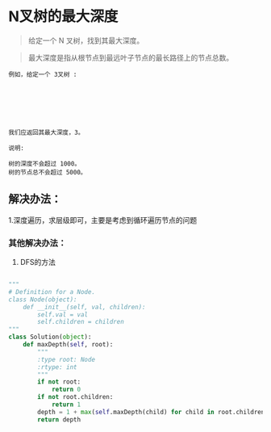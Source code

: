 # N叉树的最大深度

> 给定一个 N 叉树，找到其最大深度。

> 最大深度是指从根节点到最远叶子节点的最长路径上的节点总数。

```
例如，给定一个 3叉树 :







我们应返回其最大深度，3。

说明:

树的深度不会超过 1000。
树的节点总不会超过 5000。
```

## 解决办法：
1.深度遍历，求层级即可，主要是考虑到循环遍历节点的问题


### 其他解决办法：
1. DFS的方法

```python

"""
# Definition for a Node.
class Node(object):
    def __init__(self, val, children):
        self.val = val
        self.children = children
"""
class Solution(object):
    def maxDepth(self, root):
        """
        :type root: Node
        :rtype: int
        """
        if not root:
            return 0
        if not root.children:
            return 1
        depth = 1 + max(self.maxDepth(child) for child in root.children)
        return depth
```
